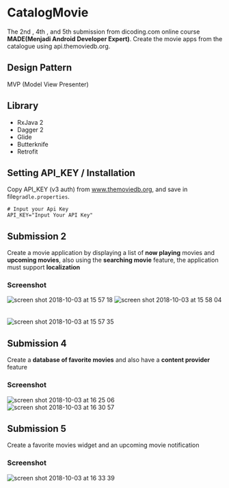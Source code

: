 # CatalogMovie

The 2nd , 4th , and 5th submission from dicoding.com online course **MADE(Menjadi Android Developer Expert)**. Create the movie apps from the catalogue using api.themoviedb.org.

## Design Pattern
MVP (Model View Presenter)

## Library
* RxJava 2
* Dagger 2
* Glide
* Butterknife
* Retrofit

## Setting API_KEY / Installation
Copy API_KEY (v3 auth) from www.themoviedb.org, and save in file```gradle.properties```.

```
# Input your Api Key
API_KEY="Input Your API Key"
```

## Submission 2
Create a movie application by displaying a list of **now playing** movies and **upcoming movies**, also using the **searching movie** feature, the application must support **localization**

### Screenshot

![screen shot 2018-10-03 at 15 57 18](https://user-images.githubusercontent.com/26352280/46401063-3532b380-c726-11e8-9a99-4886e1b5c850.png) ![screen shot 2018-10-03 at 15 58 04](https://user-images.githubusercontent.com/26352280/46401143-61e6cb00-c726-11e8-93fa-d688c9fda806.png) <br/> <br/> <br/> ![screen shot 2018-10-03 at 15 57 35](https://user-images.githubusercontent.com/26352280/46401127-585d6300-c726-11e8-91ff-1620da641f16.png)



## Submission 4
Create a **database of favorite movies** and also have a **content provider** feature


### Screenshot
![screen shot 2018-10-03 at 16 25 06](https://user-images.githubusercontent.com/26352280/46402187-43ce9a00-c729-11e8-8507-8a7c039580a1.png) ![screen shot 2018-10-03 at 16 30 57](https://user-images.githubusercontent.com/26352280/46402374-bc355b00-c729-11e8-8e24-41ed917a4ed5.png)



## Submission 5 
Create a favorite movies widget and an upcoming movie notification

### Screenshot

![screen shot 2018-10-03 at 16 33 39](https://user-images.githubusercontent.com/26352280/46402521-26e69680-c72a-11e8-976c-8b4f52e0130a.png)
